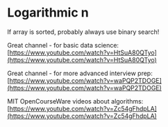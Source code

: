 # Logarithmic n

If array is sorted, probably always use binary search!

Great channel - for basic data science:  
[https://www.youtube.com/watch?v=HtSuA80QTyo](https://www.youtube.com/watch?v=HtSuA80QTyo)

Great channel - for more advanced interview prep:  
[https://www.youtube.com/watch?v=waPQP2TDOGE](https://www.youtube.com/watch?v=waPQP2TDOGE)

MIT OpenCourseWare videos about algorithms:  
[https://www.youtube.com/watch?v=Zc54gFhdpLA](https://www.youtube.com/watch?v=Zc54gFhdpLA)







